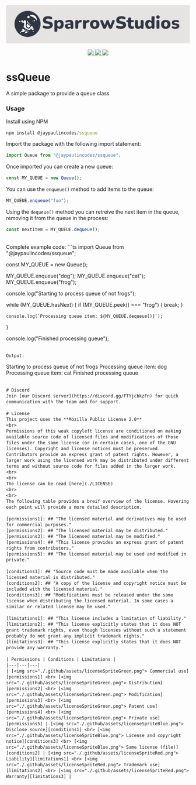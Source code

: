 <p align="center">
    <img src="./.github/assets/sparrowStudiosBanner.png">
</p>
<p align="center">
    <a href="https://github.com/badges/shields/graphs/contributors" alt="Contributors">
        <img src="https://img.shields.io/github/contributors/SparrowStudios/ssQueue" />
    </a>
    <a href="./LICENSE" alt="License">
        <img src="https://img.shields.io/github/license/SparrowStudios/ssQueue" />
    </a>
    <a href="https://discord.gg/FTYjcbkzFn" alt="Discord">
        <img src="https://img.shields.io/discord/1116847034863984730?label=Discord&logo=Discord" />
    </a>
</p>

# ssQueue
A simple package to provide a queue class 

### Usage
Install using NPM
```cmd
npm install @jaypaulincodes/ssqueue
```

Import the package with the following import statement:
```ts
import Queue from "@jaypaulincodes/ssqueue";
```

Once imported you can create a new queue:
```ts
const MY_QUEUE = new Queue();
```

You can use the `enqueue()` method to add items to the queue:
```ts
MY_QUEUE.enqueue("foo");
```

Using the `dequeue()` method you can retreive the next item in the queue, removing it from the queue in the process:
```ts
const nextItem = MY_QUEUE.dequeue();
```

<br>
Complete example code:
```ts
import Queue from "@jaypaulincodes/ssqueue";

const MY_QUEUE = new Queue();

MY_QUEUE.enqueue("dog");
MY_QUEUE.enqueue("cat");
MY_QUEUE.enqueue("frog");

console.log("Starting to process queue of not frogs");

while (MY_QUEUE.hasNext) {
    if (MY_QUEUE.peek() === "frog") {
        break;
    }

    console.log(`Processing queue item: ${MY_QUEUE.dequeue()}`);
}

console.log("Finished processing queue");
```

Output:
```
Starting to process queue of not frogs
Processing queue item: dog
Processing queue item: cat
Finished processing queue
```

# Discord
Join [our Discord server](https://discord.gg/FTYjcbkzFn) for quick communication with the team and for support.

# License
This project uses the **Mozilla Public License 2.0**
<br>
Permissions of this weak copyleft license are conditioned on making available source code of licensed files and modifications of those files under the same license (or in certain cases, one of the GNU licenses). Copyright and license notices must be preserved. Contributors provide an express grant of patent rights. However, a larger work using the licensed work may be distributed under different terms and without source code for files added in the larger work.
<br>
<br>
The license can be read [here](./LICENSE)
<br>
<br>
The following table provides a breif overview of the license. Hovering each point will provide a more detailed description.

[permissions1]: ## "The licensed material and derivatives may be used for commercial purposes."
[permissions2]: ## "The licensed material may be distributed."
[permissions3]: ## "The licensed material may be modified."
[permissions4]: ## "This license provides an express grant of patent rights from contributors."
[permissions5]: ## "The licensed material may be used and modified in private."

[conditions1]: ## "Source code must be made available when the licensed material is distributed."
[conditions2]: ## "A copy of the license and copyright notice must be included with the licensed material."
[conditions3]: ## "Modifications must be released under the same license when distributing the licensed material. In some cases a similar or related license may be used."

[limitations1]: ## "This license includes a limitation of liability."
[limitations2]: ## "This license explicitly states that it does NOT grant trademark rights, even though licenses without such a statement probably do not grant any implicit trademark rights."
[limitations3]: ## "This license explicitly states that it does NOT provide any warranty."

| Permissions | Conditions | Limitations |
|---|---|---|
| [<img src="./.github/assets/licenseSpriteGreen.png"> Commercial use][permissions1] <br> [<img src="./.github/assets/licenseSpriteGreen.png"> Distribution][permissions2] <br> [<img src="./.github/assets/licenseSpriteGreen.png"> Modification][permissions3] <br> [<img src="./.github/assets/licenseSpriteGreen.png"> Patent use][permissions4] <br> [<img src="./.github/assets/licenseSpriteGreen.png"> Private use][permissions5] | [<img src="./.github/assets/licenseSpriteBlue.png"> Disclose source][conditions1] <br> [<img src="./.github/assets/licenseSpriteBlue.png"> License and copyright notice][conditions3] <br> [<img src="./.github/assets/licenseSpriteBlue.png"> Same license (file)][conditions2] | [<img src="./.github/assets/licenseSpriteRed.png"> Liability][limitations1] <br> [<img src="./.github/assets/licenseSpriteRed.png"> Trademark use][limitations2] <br> [<img src="./.github/assets/licenseSpriteRed.png"> Warranty][limitations3] |
